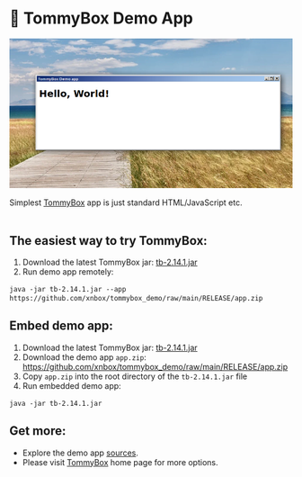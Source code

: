 # 🍥 TommyBox Demo App

![TommyBox Demo App](screenshot.png)

Simplest <a href="https://github.com/xnbox/tommybox">TommyBox</a> app is just standard HTML/JavaScript etc.<br><br>
<h2>The easiest way to try TommyBox:</h2>

<ol>
	<li>Download the latest TommyBox jar: <a href="https://github.com/xnbox/tommybox/releases/download/v2.14.1/tb-2.14.1.jar">tb-2.14.1.jar</a></li>
	<li>Run demo app remotely:</li>
</ol>

```text
java -jar tb-2.14.1.jar --app https://github.com/xnbox/tommybox_demo/raw/main/RELEASE/app.zip
```

<h2>Embed demo app:</h2>

<ol>
	<li>Download the latest TommyBox jar: <a href="https://github.com/xnbox/tommybox/releases/download/v2.14.1/tb-2.14.1.jar">tb-2.14.1.jar</a></li>
	<li>Download the demo app <code>app.zip</code>: <a href="https://github.com/xnbox/tommybox_demo/raw/main/RELEASE/app.zip">https://github.com/xnbox/tommybox_demo/raw/main/RELEASE/app.zip</a></li>
	<li>Copy <code>app.zip</code> into the root directory of the <code>tb-2.14.1.jar</code> file</li>
	<li>Run embedded demo app:</li>
</ol>

```text
java -jar tb-2.14.1.jar
```

<h2>Get more:</h2>

<ul>
	<li>Explore the demo app <a href="https://github.com/xnbox/tommybox_demo/tree/main/app">sources</a>.</li>
	<li>Please visit <a href="https://github.com/xnbox/tommybox">TommyBox</a> home page for more options.</li>
</ul>

